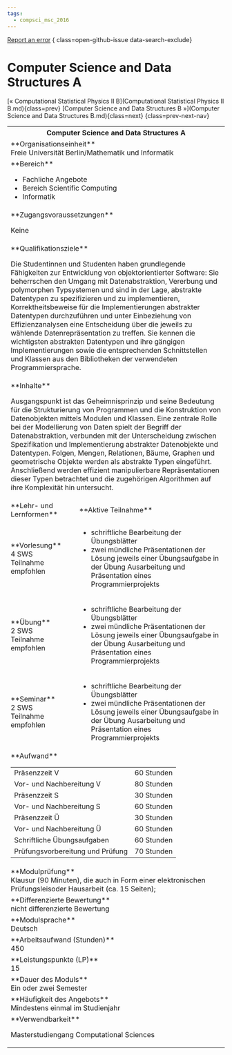 ```yaml
---
tags:
  - compsci_msc_2016
---
```

[Report an error](https://github.com/SGSSGene/FUB-SUP/issues/new?title=Error%20in%20%22Computer%20Science%20and%20Data%20Structures%20A%22&body=There%20seems%20to%20be%20an%20error%20in%20module%20%22Computer%20Science%20and%20Data%20Structures%20A%22%2E%0A%0A%3CDescribe%20here%20a%20slightly%20more%20detailed%20description%20of%20what%20is%20wrong%3E&labels=bug)
{ class=open-github-issue data-search-exclude}

# Computer Science and Data Structures A

[« Computational Statistical Physics II B](Computational Statistical Physics II B.md){class=prev}
[Computer Science and Data Structures B »](Computer Science and Data Structures B.md){class=next}
{class=prev-next-nav}

<table markdown id="moduledesc">
<tr markdown class="moduledesc_head"><th colspan="2">Computer Science and Data Structures A </th></tr>
<tr markdown><td colspan="2">**Organisationseinheit**   <br>Freie Universität Berlin/Mathematik und Informatik</td></tr>

<tr markdown><td colspan="2">**Bereich**<br>


- Fachliche Angebote
- Bereich Scientific Computing
- Informatik

</td></tr>

<tr markdown><td colspan="2">**Zugangsvoraussetzungen** <br>

Keine


</td></tr>
<tr markdown><td colspan="2">**Qualifikationsziele**    <br>

Die Studentinnen und Studenten haben grundlegende Fähigkeiten zur
Entwicklung von objektorientierter Software: Sie beherrschen den Umgang mit
Datenabstraktion, Vererbung und polymorphen Typsystemen und sind in der
Lage, abstrakte Datentypen zu spezifizieren und zu implementieren,
Korrektheitsbeweise für die Implementierungen abstrakter Datentypen
durchzuführen und unter Einbeziehung von Effizienzanalysen eine Entscheidung
über die jeweils zu wählende Datenrepräsentation zu treffen. Sie kennen die
wichtigsten abstrakten Datentypen und ihre gängigen Implementierungen sowie
die entsprechenden Schnittstellen und Klassen aus den Bibliotheken der
verwendeten Programmiersprache.


</td></tr>
<tr markdown><td colspan="2">**Inhalte**                <br>

Ausgangspunkt ist das Geheimnisprinzip und seine Bedeutung für die
Strukturierung von Programmen und die Konstruktion von Datenobjekten mittels
Modulen und Klassen. Eine zentrale Rolle bei der Modellierung von Daten
spielt der Begriff der Datenabstraktion, verbunden mit der Unterscheidung
zwischen Spezifikation und Implementierung abstrakter Datenobjekte und
Datentypen. Folgen, Mengen, Relationen, Bäume, Graphen und geometrische
Objekte werden als abstrakte Typen eingeführt. Anschließend werden effizient
manipulierbare Repräsentationen dieser Typen betrachtet und die zugehörigen
Algorithmen auf ihre Komplexität hin untersucht.


</td></tr>

<tr markdown><td>**Lehr- und Lernformen**</td><td>**Aktive Teilnahme**</td></tr>
<tr markdown><td> **Vorlesung** <br>4 SWS <br> Teilnahme empfohlen</td><td>

- schriftliche Bearbeitung der Übungsblätter
- zwei mündliche Präsentationen der Lösung jeweils einer Übungsaufgabe in der Übung
  Ausarbeitung und Präsentation eines Programmierprojekts
</td></tr>
<tr markdown><td> **Übung** <br>2 SWS <br> Teilnahme empfohlen</td><td>

- schriftliche Bearbeitung der Übungsblätter
- zwei mündliche Präsentationen der Lösung jeweils einer Übungsaufgabe in der Übung
  Ausarbeitung und Präsentation eines Programmierprojekts
</td></tr>
<tr markdown><td> **Seminar** <br>2 SWS <br> Teilnahme empfohlen</td><td>

- schriftliche Bearbeitung der Übungsblätter
- zwei mündliche Präsentationen der Lösung jeweils einer Übungsaufgabe in der Übung
  Ausarbeitung und Präsentation eines Programmierprojekts
</td></tr>
<tr markdown><td colspan="2">**Aufwand**                <br>
<table class="aufwand_table">
<tr><td>Präsenzzeit V</td><td>60 Stunden</td></tr>
<tr><td>Vor- und Nachbereitung V</td><td>80 Stunden</td></tr>
<tr><td>Präsenzzeit S</td><td>30 Stunden</td></tr>
<tr><td>Vor- und Nachbereitung S</td><td>60 Stunden</td></tr>
<tr><td>Präsenzzeit Ü</td><td>30 Stunden</td></tr>
<tr><td>Vor- und Nachbereitung Ü</td><td>60 Stunden</td></tr>
<tr><td>Schriftliche Übungsaufgaben</td><td>60 Stunden</td></tr>
<tr><td>Prüfungsvorbereitung und Prüfung</td><td>70 Stunden</td></tr>
</table>

</td></tr>
<tr markdown><td colspan="2">**Modulprüfung**             <br>Klausur (90 Minuten), die auch in Form einer elektronischen Prüfungsleisoder
Hausarbeit (ca. 15 Seiten);


</td></tr>
<tr markdown><td colspan="2">**Differenzierte Bewertung** <br>nicht differenzierte Bewertung

</td></tr>
<tr markdown><td colspan="2">**Modulsprache**             <br>Deutsch</td></tr>
<tr markdown><td colspan="2">**Arbeitsaufwand (Stunden)** <br>450</td></tr>
<tr markdown><td colspan="2">**Leistungspunkte (LP)**     <br>15</td></tr>
<tr markdown><td colspan="2">**Dauer des Moduls**         <br>Ein oder zwei Semester</td></tr>
<tr markdown><td colspan="2">**Häufigkeit des Angebots**  <br>Mindestens einmal im Studienjahr</td></tr>
<tr markdown><td colspan="2">**Verwendbarkeit**           <br>

Masterstudiengang Computational Sciences


</td></tr>


</table>
